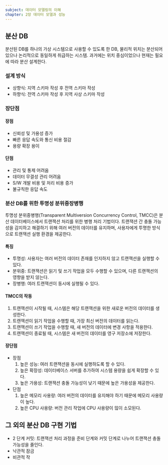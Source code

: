 ```yaml
---
subject: 데이터 모델링의 이해
chapter: 2장 데이터 모델과 성능
---
```

## 분산 DB
분산된 DB를 하나의 가상 시스템으로 사용할 수 있도록 한 DB, 물리적 위치는 분산되어 있으나 논리적으로 동일하게 취급하는 시스템. 과거에는 위치 중심이었으나 현재는 필요에 따라 분산 설계한다.

### 설계 방식
- 상향식: 지역 스키마 작성 후 전역 스키마 작성
- 하향식: 전역 스키마 작성 후 지역 사상 스키마 작성

### 장단점
#### 장점
- 신뢰성 및 가용성 증가
- 빠른 응답 속도와 통신 비용 절감
- 용량 확장 용이
#### 단점
- 관리 및 통제 어려움
- 데이터 무결성 관리 어려움
- S/W 개발 비용 및 처리 비용 증가
- 불규칙한 응답 속도

### 분산 DB를 위한 투명성 분위중장병행
투명성 분위중병행(Transparent Multiversion Concurrency Control, TMCC)은 분산 데이터베이스에서 트랜잭션 처리를 위한 병행 처리 기법이다. 트랜잭션 간 충돌 가능성을 감지하고 해결하기 위해 여러 버전의 데이터를 유지하며, 사용자에게 투명한 방식으로 트랜잭션 실행 환경을 제공한다.
#### 특징
- 투명성: 사용자는 여러 버전의 데이터 존재를 인지하지 않고 트랜잭션을 실행할 수 있다.
- 분위중: 트랜잭션은 읽기 및 쓰기 작업을 모두 수행할 수 있으며, 다른 트랜잭션의 영향을 받지 않는다.
- 장병행: 여러 트랜잭션이 동시에 실행될 수 있다.
#### TMCC의 작동
1. 트랜잭션이 시작될 때, 시스템은 해당 트랜잭션을 위한 새로운 버전의 데이터를 생성한다.
2. 트랜잭션이 읽기 작업을 수행할 때, 가장 최신 버전의 데이터를 읽는다.
3. 트랜잭션이 쓰기 작업을 수행할 때, 새 버전의 데이터에 변경 사항을 적용한다.
4. 트랜잭션이 종료될 때, 시스템은 새 버전의 데이터를 영구 저장소에 저장한다.

#### 장단점
- 장점
	1. 높은 성능: 여러 트랜잭션을 동시에 실행하도록 할 수 있다.
	2. 높은 확장성: 데이터베이스 서버를 추가하여 시스템 용량을 쉽게 확장할 수 있다.
	3. 높은 가용성: 트랜잭션 충돌 가능성이 낮기 때문에 높은 가용성을 제공한다.
- 단점
	1. 높은 메모리 사용량: 여러 버전의 데이터를 유지해야 하기 때문에 메모리 사용량이 높다.
	2. 높은 CPU 사용량: 버전 관리 작업에 CPU 사용량이 많이 소모된다.

## 그 외의 분산 DB 구현 기법
- 2 단계 커밋: 트랜잭션 처리 과정을 준비 단계와 커밋 단계로 나누어 트랜잭션 충돌 가능성을 줄인다.
- 낙관적 잠금
- 비관적 작